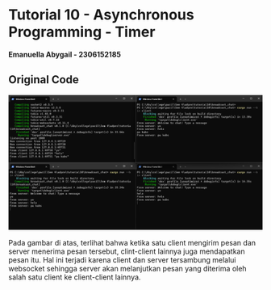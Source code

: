 # Tutorial 10 - Asynchronous Programming - Timer
**Emanuella Abygail - 2306152185**

## Original Code
![alt text](img/image.png)

Pada gambar di atas, terlihat bahwa ketika satu client mengirim pesan dan server menerima pesan tersebut, clint-client lainnya juga mendapatkan pesan itu. Hal ini terjadi karena client dan server tersambung melalui websocket sehingga server akan melanjutkan pesan yang diterima oleh salah satu client ke client-client lainnya.